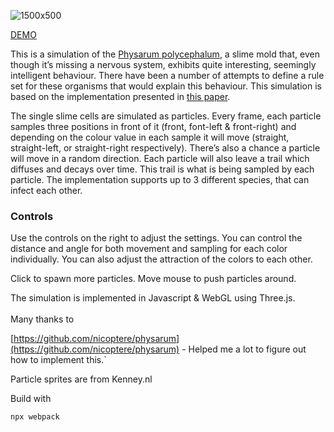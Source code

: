 ![1500x500](https://user-images.githubusercontent.com/17884995/150159940-42be19f2-16f8-4b2e-96c2-2150292a2867.jpg)

[DEMO](https://bewelge.github.io/Physarum-WebGL/)

This is a simulation of the [Physarum polycephalum](https://en.wikipedia.org/wiki/Physarum_polycephalum), a slime mold that, even though it’s missing a nervous system,
exhibits quite interesting, seemingly intelligent behaviour. There have been a number of attempts to define a rule set for these organisms that would explain this behaviour.
This simulation is based on the implementation presented in [this paper](https://uwe-repository.worktribe.com/output/980579).

The single slime cells are simulated as particles. Every frame, each particle samples three positions in front of it (front, font-left & front-right) and depending on the colour value in each sample it will move (straight, straight-left, or straight-right respectively). There’s also a chance a particle will move in a random direction. Each particle will also leave a trail which diffuses and decays over time. This trail is what is being sampled by each particle. The implementation supports up to 3 different species, that can infect each other.




### Controls

Use the controls on the right to adjust the settings. You can control the distance and angle for both movement and sampling for each color individually. You can also adjust the attraction of the colors to each other.

Click to spawn more particles. Move mouse to push particles around.

The simulation is implemented in Javascript & WebGL using Three.js. </br></br>
Many thanks to

[https://github.com/nicoptere/physarum](https://github.com/nicoptere/physarum) - Helped me a lot to figure out how to implement this.`

Particle sprites are from Kenney.nl

Build with

```
npx webpack
```
